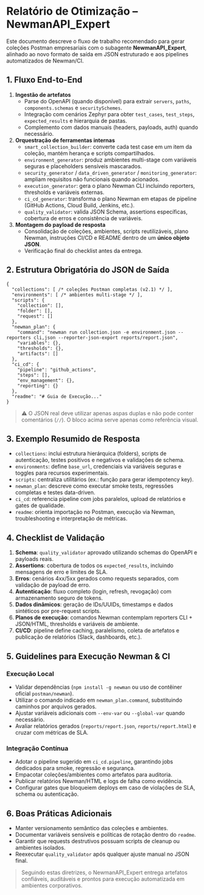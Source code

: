 # Relatório de Otimização – NewmanAPI_Expert

Este documento descreve o fluxo de trabalho recomendado para gerar coleções Postman empresariais com o subagente **NewmanAPI_Expert**, alinhado ao novo formato de saída em JSON estruturado e aos pipelines automatizados de Newman/CI.

## 1. Fluxo End-to-End

1. **Ingestão de artefatos**
   - Parse do OpenAPI (quando disponível) para extrair `servers`, `paths`, `components.schemas` e `securitySchemes`.
   - Integração com cenários Zephyr para obter `test_cases`, `test_steps`, `expected_results` e hierarquia de pastas.
   - Complemento com dados manuais (headers, payloads, auth) quando necessário.
2. **Orquestração de ferramentas internas**
   - `smart_collection_builder`: converte cada test case em um item da coleção, mantém herança e scripts compartilhados.
   - `environment_generator`: produz ambientes multi-stage com variáveis seguras e placeholders sensíveis mascarados.
   - `security_generator` / `data_driven_generator` / `monitoring_generator`: ampliam requisitos não funcionais quando acionados.
   - `execution_generator`: gera o plano Newman CLI incluindo reporters, thresholds e variáveis externas.
   - `ci_cd_generator`: transforma o plano Newman em etapas de pipeline (GitHub Actions, Cloud Build, Jenkins, etc.).
   - `quality_validator`: valida JSON Schema, assertions específicas, cobertura de erros e consistência de variáveis.
3. **Montagem do payload de resposta**
   - Consolidação de coleções, ambientes, scripts reutilizáveis, plano Newman, instruções CI/CD e README dentro de um **único objeto JSON**.
   - Verificação final do checklist antes da entrega.

## 2. Estrutura Obrigatória do JSON de Saída

```jsonc
{
  "collections": [ /* coleções Postman completas (v2.1) */ ],
  "environments": [ /* ambientes multi-stage */ ],
  "scripts": {
    "collection": [],
    "folder": [],
    "request": []
  },
  "newman_plan": {
    "command": "newman run collection.json -e environment.json --reporters cli,json --reporter-json-export reports/report.json",
    "variables": {},
    "thresholds": {},
    "artifacts": []
  },
  "ci_cd": {
    "pipeline": "github_actions",
    "steps": [],
    "env_management": {},
    "reporting": {}
  },
  "readme": "# Guia de Execução..."
}
```

> ⚠️ O JSON real deve utilizar apenas aspas duplas e não pode conter comentários (`//`). O bloco acima serve apenas como referência visual.

## 3. Exemplo Resumido de Resposta

- `collections`: inclui estrutura hierárquica (folders), scripts de autenticação, testes positivos e negativos e validações de schema.
- `environments`: define `base_url`, credenciais via variáveis seguras e toggles para recursos experimentais.
- `scripts`: centraliza utilitários (ex.: função para gerar idempotency key).
- `newman_plan`: descreve como executar smoke tests, regressões completas e testes data-driven.
- `ci_cd`: referencia pipeline com jobs paralelos, upload de relatórios e gates de qualidade.
- `readme`: orienta importação no Postman, execução via Newman, troubleshooting e interpretação de métricas.

## 4. Checklist de Validação

1. **Schema**: `quality_validator` aprovado utilizando schemas do OpenAPI e payloads reais.
2. **Assertions**: cobertura de todos os `expected_results`, incluindo mensagens de erro e limites de SLA.
3. **Erros**: cenários 4xx/5xx gerados como requests separados, com validação de payload de erro.
4. **Autenticação**: fluxo completo (login, refresh, revogação) com armazenamento seguro de tokens.
5. **Dados dinâmicos**: geração de IDs/UUIDs, timestamps e dados sintéticos por pre-request scripts.
6. **Planos de execução**: comandos Newman contemplam reporters CLI + JSON/HTML, thresholds e variáveis de ambiente.
7. **CI/CD**: pipeline define caching, paralelismo, coleta de artefatos e publicação de relatórios (Slack, dashboards, etc.).

## 5. Guidelines para Execução Newman & CI

### Execução Local
- Validar dependências (`npm install -g newman` ou uso de contêiner oficial `postman/newman`).
- Utilizar o comando indicado em `newman_plan.command`, substituindo caminhos por arquivos gerados.
- Ajustar variáveis adicionais com `--env-var` ou `--global-var` quando necessário.
- Avaliar relatórios gerados (`reports/report.json`, `reports/report.html`) e cruzar com métricas de SLA.

### Integração Contínua
- Adotar o pipeline sugerido em `ci_cd.pipeline`, garantindo jobs dedicados para smoke, regressão e segurança.
- Empacotar coleções/ambientes como artefatos para auditoria.
- Publicar relatórios Newman/HTML e logs de falha como evidência.
- Configurar gates que bloqueiem deploys em caso de violações de SLA, schema ou autenticação.

## 6. Boas Práticas Adicionais

- Manter versionamento semântico das coleções e ambientes.
- Documentar variáveis sensíveis e políticas de rotação dentro do `readme`.
- Garantir que requests destrutivos possuam scripts de cleanup ou ambientes isolados.
- Reexecutar `quality_validator` após qualquer ajuste manual no JSON final.

> Seguindo estas diretrizes, o NewmanAPI_Expert entrega artefatos confiáveis, auditáveis e prontos para execução automatizada em ambientes corporativos.
